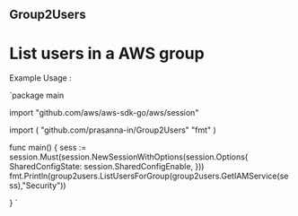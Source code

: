 ## Group2Users

List users in a AWS  group
=========================
  
Example Usage :

`package main

import "github.com/aws/aws-sdk-go/aws/session"



import (
	"github.com/prasanna-in/Group2Users"
	"fmt"
)

func main() {
	sess := session.Must(session.NewSessionWithOptions(session.Options{
				SharedConfigState: session.SharedConfigEnable,
			}))
	fmt.Println(group2users.ListUsersForGroup(group2users.GetIAMService(sess),"Security"))

}
`




